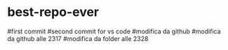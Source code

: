 # best-repo-ever
#first commit
#second commit for vs code
#modifica da github
#modifica da github alle 2317
#modifica da folder alle 2328
